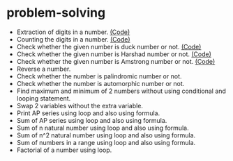 # problem-solving

- Extraction of digits in a number. [(Code)](https://github.com/sandyg6/problem-solving/tree/main/1)
- Counting the digits in a number. [(Code)](https://github.com/sandyg6/problem-solving/tree/main/2)
- Check whether the given number is duck number or not. [(Code)](https://github.com/sandyg6/problem-solving/tree/main/3)
- Check whether the given number is Harshad number or not. [(Code)](https://github.com/sandyg6/problem-solving/tree/main/4)
- Check whether the given number is Amstrong number or not. [(Code)](https://github.com/sandyg6/problem-solving/tree/main/5)
- Reverse a number.
- Check whether the number is palindromic number or not.
- Check whether the number is automorphic number or not.
- Find maximum and minimum of 2 numbers without using conditional and looping statement.
- Swap 2 variables without the extra variable.
- Print AP series using loop and also using formula.
- Sum of AP series using loop and also using formula.
- Sum of n natural number using loop and also using formula.
- Sum of n^2 natural number using loop and also using formula.
- Sum of numbers in a range using loop and also using formula.
- Factorial of a number using loop.

 
